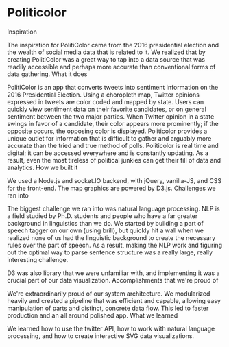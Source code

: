 # Politicolor

Inspiration

The inspiration for PolitiColor came from the 2016 presidential election and the wealth of social media data that is related to it. We realized that by creating PolitiColor was a great way to tap into a data source that was readily accessible and perhaps more accurate than conventional forms of data gathering.
What it does

PolitiColor is an app that converts tweets into sentiment information on the 2016 Presidential Election. Using a choropleth map, Twitter opinions expressed in tweets are color coded and mapped by state. Users can quickly view sentiment data on their favorite candidates, or on general sentiment between the two major parties. When Twitter opinion in a state swings in favor of a candidate, their color appears more prominently; if the opposite occurs, the opposing color is displayed. Politicolor provides a unique outlet for information that is difficult to gather and arguably more accurate than the tried and true method of polls. Politicolor is real time and digital; it can be accessed everywhere and is constantly updating. As a result, even the most tireless of political junkies can get their fill of data and analytics.
How we built it

We used a Node.js and socket.IO backend, with jQuery, vanilla-JS, and CSS for the front-end. The map graphics are powered by D3.js.
Challenges we ran into

The biggest challenge we ran into was natural language processing. NLP is a field studied by Ph.D. students and people who have a far greater background in linguistics than we do. We started by building a part of speech tagger on our own (using brill), but quickly hit a wall when we realized none of us had the linguistic background to create the necessary rules over the part of speech. As a result, making the NLP work and figuring out the optimal way to parse sentence structure was a really large, really interesting challenge.

D3 was also library that we were unfamiliar with, and implementing it was a crucial part of our data visualization.
Accomplishments that we're proud of

We're extraordinarily proud of our system architecture. We modularized heavily and created a pipeline that was efficient and capable, allowing easy manipulation of parts and distinct, concrete data flow. This led to faster production and an all around polished app.
What we learned

We learned how to use the twitter API, how to work with natural language processing, and how to create interactive SVG data visualizations. 
